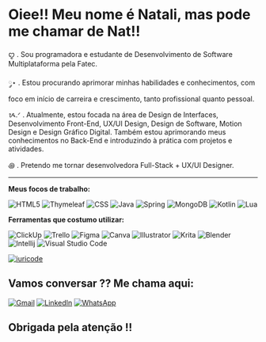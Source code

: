 # Oiee!! Meu nome é Natali, mas pode me chamar de Nat!!
     
ꨄ︎ . Sou programadora e estudante de Desenvolvimento de Software Multiplataforma pela Fatec.

༘⋆ . Estou procurando aprimorar minhas habilidades e conhecimentos, com foco em início de carreira
e crescimento, tanto profissional quanto pessoal.

ᝰ.ᐟ . Atualmente, estou focada na área de Design de Interfaces, Desenvolvimento Front-End, UX/UI Design,
Design de Software, Motion Design e Design Gráfico Digital. Também estou aprimorando meus conhecimentos
no Back-End e introduzindo à prática com projetos e atividades.

꩜ . Pretendo me tornar desenvolvedora Full-Stack + UX/UI Designer.

--- 

**Meus focos de trabalho:**

![HTML5](https://img.shields.io/badge/-HTML5-333333?style=flat&logo=HTML5)
![Thymeleaf](https://img.shields.io/badge/-Thymeleaf-333333?style=flat&logo=Thymeleaf)
![CSS](https://img.shields.io/badge/-CSS-333333?style=flat&logo=CSS3&logoColor=1572B6)
![Java](https://img.shields.io/badge/-Java-333333?style=flat&logo=java&logoColor=007396)
![Spring](https://img.shields.io/badge/-Spring-333333?style=flat&logo=Spring)
![MongoDB](https://img.shields.io/badge/-MongoDB-333333?style=flat&logo=MongoDB)
![Kotlin](https://img.shields.io/badge/-Kotlin-333333?style=flat&logo=kotlin)
![Lua](https://img.shields.io/badge/-Lua-333333?style=flat&logo=Lua)

**Ferramentas que costumo utilizar:**

![ClickUp](https://img.shields.io/badge/-ClickUp-333333?style=flat&logo=clickup&logoColor=007ACC)
![Trello](https://img.shields.io/badge/-Trello-333333?style=flat&logo=trello&logoColor=007ACC)
![Figma](https://img.shields.io/badge/-Figma-333333?style=flat&logo=figma&logoColor=007ACC)
![Canva](https://img.shields.io/badge/-Canva-333333?style=flat&logo=canva&logoColor=007ACC)
![Illustrator](https://img.shields.io/badge/-Illustrator-333333?style=flat&logo=illustrator&logoColor=007ACC)
![Krita](https://img.shields.io/badge/-Krita-333333?style=flat&logo=krita&logoColor=007ACC)
![Blender](https://img.shields.io/badge/-Blender-333333?style=flat&logo=blender&logoColor=007ACC)
![Intellij](https://img.shields.io/badge/-Intellij-333333?style=flat&logo=intellij-idea&logoColor=00000)
![Visual Studio Code](https://img.shields.io/badge/-Visual%20Studio%20Code-333333?style=flat&logo=visual-studio-code&logoColor=007ACC)

[![iuricode](https://github-readme-stats.vercel.app/api/top-langs/?username=nouveauromance&layout=compact&theme=cobalt)](https://github.com/anuraghazra/github-readme-stats)

## Vamos conversar ?? Me chama aqui: 

<a href="#" title="Gmail">
  <img src="https://img.shields.io/badge/-Gmail-FF0000?style=flat-square&labelColor=FF0000&logo=gmail&logoColor=white&link=callingnat.dev@gmail.com" alt="Gmail"/></a>
  <a href="#" title="LinkedIn">
  <img src="https://img.shields.io/badge/-Linkedin-0e76a8?style=flat-square&logo=Linkedin&logoColor=white&link=https://www.linkedin.com/in/natali-mendon%C3%A7a-dau-a76680310?utm_source=share&utm_campaign=share_via&utm_content=profile&utm_medium=android_app" alt="LinkedIn"/></a>
  <a href="#" title="WhatsApp">
  <img src="https://img.shields.io/badge/-WhatsApp-25d366?style=flat-square&labelColor=25d366&logo=whatsapp&logoColor=white&link=https://wa.me/qr/KRBPD6NBHQMPI1" alt="WhatsApp"/></a>

## Obrigada pela atenção !!
